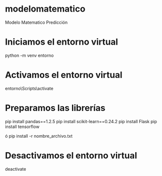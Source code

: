 # modelomatematico
Modelo Matematico Predicción
# Iniciamos el entorno virtual
python -m venv entorno

# Activamos el entorno virtual
entorno\Scripts\activate

# Preparamos las librerías 
pip install pandas==1.2.5
pip install scikit-learn==0.24.2
pip install Flask
pip install tensorflow

ó 
pip install -r nombre_archivo.txt


# Desactivamos el entorno virtual

deactivate
